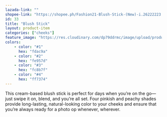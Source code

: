 ```yaml
---
lazada-link: ""
shopee-link: "https://shopee.ph/Fashion21-Blush-Stick-(New)-i.26222223.826165372"
id: 33
title: "Blush Stick"
layout: product-item
categories: ["cheeks"]
feature_image: "https://res.cloudinary.com/dp79ddrmc/image/upload/products/blushStick.jpg"
colors:
    - color: "#1"
      hex: "fdac9a"
    - color: "#2"
      hex: "fe957d"
    - color: "#3"
      hex: "fc8b7f"
    - color: "#4"
      hex: "ff7374"
---
```

This cream-based blush stick is perfect for days when you’re on the go—just swipe it on, blend, and you’re all set. Four pinkish and peachy shades provide long-lasting, natural-looking color to your cheeks and ensure that you’re always ready for a photo op whenever, wherever. 
